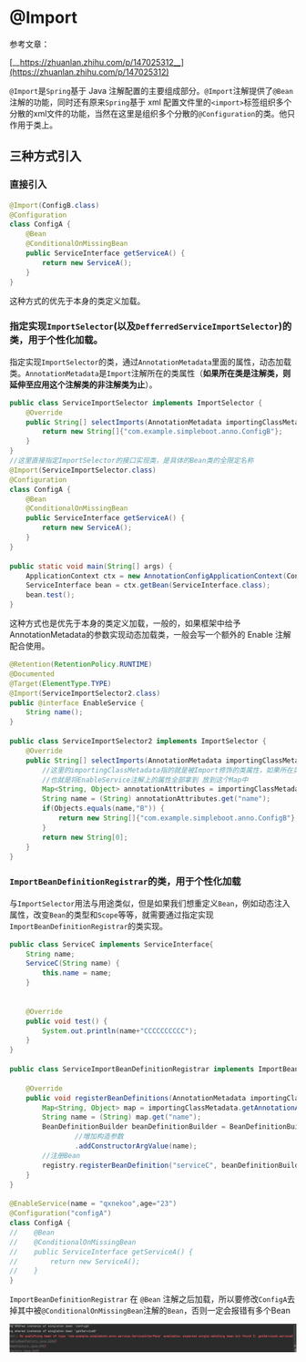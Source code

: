# @Import

参考文章：

[__https://zhuanlan.zhihu.com/p/147025312__](https://zhuanlan.zhihu.com/p/147025312)

`@Import`是`Spring`基于 Java 注解配置的主要组成部分。`@Import`注解提供了`@Bean`注解的功能，同时还有原来`Spring`基于 xml 配置文件里的`<import>`标签组织多个分散的xml文件的功能，当然在这里是组织多个分散的`@Configuration`的类。他只作用于类上。

## 三种方式引入

### 直接引入

```java
@Import(ConfigB.class)
@Configuration
class ConfigA {
    @Bean
    @ConditionalOnMissingBean
    public ServiceInterface getServiceA() {
        return new ServiceA();
    }
}
```

这种方式的优先于本身的类定义加载。

### 指定实现`ImportSelector`(以及`DefferredServiceImportSelector`)的类，用于个性化加载。

指定实现`ImportSelector`的类，通过`AnnotationMetadata`里面的属性，动态加载类。`AnnotationMetadata`是`Import`注解所在的类属性（**如果所在类是注解类，则延伸至应用这个注解类的非注解类为止**）。

```java
public class ServiceImportSelector implements ImportSelector {
    @Override
    public String[] selectImports(AnnotationMetadata importingClassMetadata) {
        return new String[]{"com.example.simpleboot.anno.ConfigB"};
    }
}
//这里直接指定ImportSelector的接口实现类，是具体的Bean类的全限定名称
@Import(ServiceImportSelector.class)
@Configuration
class ConfigA {
    @Bean
    @ConditionalOnMissingBean
    public ServiceInterface getServiceA() {
        return new ServiceA();
    }
}

public static void main(String[] args) {
    ApplicationContext ctx = new AnnotationConfigApplicationContext(ConfigA.class);
    ServiceInterface bean = ctx.getBean(ServiceInterface.class);
    bean.test();
}
```

这种方式也是优先于本身的类定义加载，一般的，如果框架中给予 AnnotationMetadata的参数实现动态加载类，一般会写一个额外的 Enable 注解配合使用。

```java
@Retention(RetentionPolicy.RUNTIME)
@Documented
@Target(ElementType.TYPE)
@Import(ServiceImportSelector2.class)
public @interface EnableService {
    String name();
}

public class ServiceImportSelector2 implements ImportSelector {
    @Override
    public String[] selectImports(AnnotationMetadata importingClassMetadata) {
        //这里的importingClassMetadata指的就是被Import修饰的类属性，如果所在类是注解类，则延伸至应用这个注解类的非注解类为止
        //也就是将EnableService注解上的属性全部拿到 放到这个Map中
        Map<String, Object> annotationAttributes = importingClassMetadata.getAnnotationAttributes(EnableService.class.getName(), true);
        String name = (String) annotationAttributes.get("name");
        if(Objects.equals(name,"B")) {
            return new String[]{"com.example.simpleboot.anno.ConfigB"};
        }
        return new String[0];
    }
}
```

### `ImportBeanDefinitionRegistrar`的类，用于个性化加载

与`ImportSelector`用法与用途类似，但是如果我们想重定义`Bean`，例如动态注入属性，改变`Bean`的类型和`Scope`等等，就需要通过指定实现`ImportBeanDefinitionRegistrar`的类实现。

```java
public class ServiceC implements ServiceInterface{
    String name;
    ServiceC(String name) {
        this.name = name;
    }


    @Override
    public void test() {
        System.out.println(name+"CCCCCCCCCC");
    }
}

public class ServiceImportBeanDefinitionRegistrar implements ImportBeanDefinitionRegistrar {

    @Override
    public void registerBeanDefinitions(AnnotationMetadata importingClassMetadata, BeanDefinitionRegistry registry) {
        Map<String, Object> map = importingClassMetadata.getAnnotationAttributes(EnableService.class.getName(), true);
        String name = (String) map.get("name");
        BeanDefinitionBuilder beanDefinitionBuilder = BeanDefinitionBuilder.rootBeanDefinition(ServiceC.class)
                //增加构造参数
                .addConstructorArgValue(name);
        //注册Bean
        registry.registerBeanDefinition("serviceC", beanDefinitionBuilder.getBeanDefinition());
    }
}

@EnableService(name = "qxnekoo",age="23")
@Configuration("configA")
class ConfigA {
//    @Bean
//    @ConditionalOnMissingBean
//    public ServiceInterface getServiceA() {
//        return new ServiceA();
//    }
}


```

`ImportBeanDefinitionRegistrar` 在 `@Bean` 注解之后加载，所以要修改`ConfigA`去掉其中被`@ConditionalOnMissingBean`注解的`Bean`，否则一定会报错有多个Bean

![image-6](../myimage/image-6.png)
